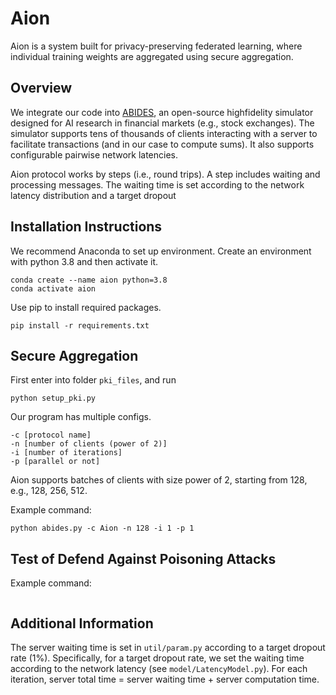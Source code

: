 # Aion

Aion is a system built for privacy-preserving federated learning, where individual training weights are aggregated using secure aggregation. 

## Overview
We integrate our code into [ABIDES](https://github.com/jpmorganchase/abides-jpmc-public), an open-source highfidelity simulator designed for AI research in financial markets (e.g., stock exchanges). 
The simulator supports tens of thousands of clients interacting with a server to facilitate transactions (and in our case to compute sums). 
It also supports configurable pairwise network latencies.

Aion protocol works by steps (i.e., round trips). 
A step includes waiting and processing messages. 
The waiting time is set according to the network latency distribution and a target dropout 



## Installation Instructions

We recommend Anaconda to set up environment.
Create an environment with python 3.8 and then activate it.

```
conda create --name aion python=3.8
conda activate aion
```

Use pip to install required packages.

```
pip install -r requirements.txt
```

## 


## **Secure Aggregation**

First enter into folder `pki_files`, and run
```
python setup_pki.py
```

Our program has multiple configs.

```
-c [protocol name] 
-n [number of clients (power of 2)]
-i [number of iterations] 
-p [parallel or not] 
```
Aion supports batches of clients with size power of 2, starting from 128,
e.g., 128, 256, 512.

Example command:
```
python abides.py -c Aion -n 128 -i 1 -p 1 
```



## Test of Defend Against Poisoning Attacks


Example command: 
```

```



## Additional Information

The server waiting time is set in `util/param.py` according to a target dropout rate (1%).
Specifically, for a target dropout rate, we set the waiting time according to the network latency (see `model/LatencyModel.py`). For each iteration, server total time = server waiting time + server computation time.


